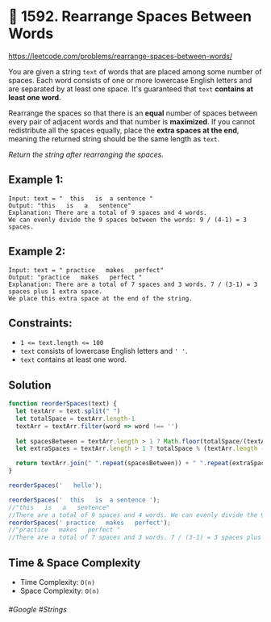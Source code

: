 # 🔎 1592. Rearrange Spaces Between Words
https://leetcode.com/problems/rearrange-spaces-between-words/

You are given a string `text` of words that are placed among some number of spaces. Each word consists of one or more lowercase English letters and are separated by at least one space. It's guaranteed that `text` <b>contains at least one word</b>.

Rearrange the spaces so that there is an <b>equal</b> number of spaces between every pair of adjacent words and that number is <b>maximized</b>. If you cannot redistribute all the spaces equally, place the <b>extra spaces at the end</b>, meaning the returned string should be the same length as `text`.

<i>Return the string after rearranging the spaces.</i>
## Example 1:
````
Input: text = "  this   is  a sentence "
Output: "this   is   a   sentence"
Explanation: There are a total of 9 spaces and 4 words. 
We can evenly divide the 9 spaces between the words: 9 / (4-1) = 3 spaces.
````
## Example 2:
````
Input: text = " practice   makes   perfect"
Output: "practice   makes   perfect "
Explanation: There are a total of 7 spaces and 3 words. 7 / (3-1) = 3 spaces plus 1 extra space.
We place this extra space at the end of the string.
````

## Constraints:

- `1 <= text.length <= 100`
- `text` consists of lowercase English letters and `' '`.
- `text` contains at least one word.

## Solution
````js
function reorderSpaces(text) {
  let textArr = text.split(" ")
  let totalSpace = textArr.length-1
  textArr = textArr.filter(word => word !== '')
  
  let spacesBetween = textArr.length > 1 ? Math.floor(totalSpace/(textArr.length-1)) : 0;
  let extraSpaces = textArr.length > 1 ? totalSpace % (textArr.length - 1) : totalSpace;

  return textArr.join(" ".repeat(spacesBetween)) + " ".repeat(extraSpaces);
}

reorderSpaces('   hello');

reorderSpaces('  this   is  a sentence ');
//"this   is   a   sentence"
//There are a total of 9 spaces and 4 words. We can evenly divide the 9 spaces between the words: 9 / (4-1) = 3 spaces.
reorderSpaces(' practice   makes   perfect');
//"practice   makes   perfect "
//There are a total of 7 spaces and 3 words. 7 / (3-1) = 3 spaces plus 1 extra space. We place this extra space at the end of the string.
````

## Time & Space Complexity
- Time Complexity: `O(n)`
- Space Complexity: `O(n)`
###### #Google #Strings
